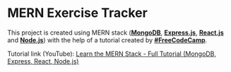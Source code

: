 # MERN Exercise Tracker
This project is created using MERN stack ([**MongoDB**](https://www.mongodb.com/), [**Express.js**](https://expressjs.com/), [**React.js**](https://reactjs.org/) and [**Node.js**](https://nodejs.org/)) with the help of a tutorial created by [**#FreeCodeCamp**](https://www.freecodecamp.org/).

Tutorial link (YouTube): [Learn the MERN Stack - Full Tutorial (MongoDB, Express, React, Node.js)](https://www.youtube.com/watch?v=7CqJlxBYj-M)